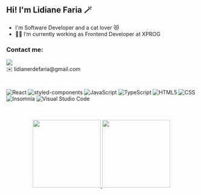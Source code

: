 ## Hi! I'm Lidiane Faria 🪄

- I'm Software Developer and a cat lover 😻
- 👩‍💻 I’m currently working as Frontend Developer at XPROG
  <br/>
### Contact me: 
<div> 
  <a href="https://www.linkedin.com/in/lidianerfaria" target="_blank"><img src="https://img.shields.io/badge/-LinkedIn-%230077B5?style=for-the-badge&logo=linkedin&logoColor=white" target="_blank"></a>
  <br/>
 ✉️ lidianerdefaria@gmail.com
</div>

#

![React](https://img.shields.io/badge/-React-333333?style=flat&logo=react)
![styled-components](https://img.shields.io/badge/-styled_components-333333?style=flat&logo=styled-components)
![JavaScript](https://img.shields.io/badge/-JavaScript-333333?style=flat&logo=javascript)
![TypeScript](https://img.shields.io/badge/TypeScript-333333?style=flat&logo=typescript&logoColor=blue)
![HTML5](https://img.shields.io/badge/-HTML5-333333?style=flat&logo=HTML5)
![CSS](https://img.shields.io/badge/-CSS-333333?style=flat&logo=CSS3&logoColor=1572B6)
![Insomnia](https://img.shields.io/badge/-Insomnia-333333?style=flat&logo=insomnia)
![Visual Studio Code](https://img.shields.io/badge/-Visual%20Studio%20Code-333333?style=flat&logo=visual-studio-code&logoColor=007ACC)

<br/>
<br/>

<div align='center'>
  <a href="https://github.com/lidianerfaria">
  <img height="180em" src="https://github-readme-stats.vercel.app/api?username=lidianerfaria&show_icons=true&theme=dark&include_all_commits=true&count_private=true"/>
  <img height="180em" src="https://github-readme-stats.vercel.app/api/top-langs/?username=lidianerfaria&layout=compact&langs_count=7&theme=dark"/>
</div>
